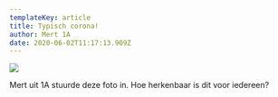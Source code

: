 ```yaml
---
templateKey: article
title: Typisch corona!
author: Mert 1A
date: 2020-06-02T11:17:13.909Z
---
```

![](/img/image0.jpg)

Mert uit 1A stuurde deze foto in. Hoe herkenbaar is dit voor iedereen?